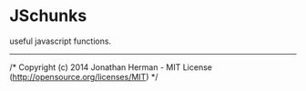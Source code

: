 JSchunks
========

useful javascript functions.

___

/* Copyright (c) 2014 Jonathan Herman - MIT License (http://opensource.org/licenses/MIT) */
